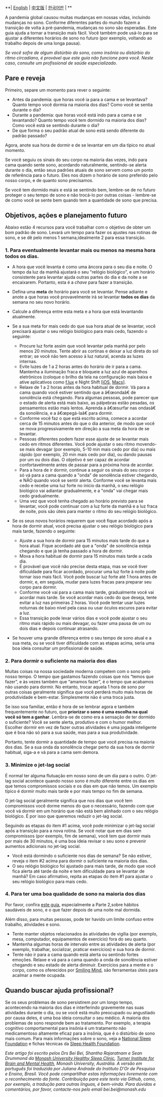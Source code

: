 
**| [English](https://github.com/beisci/SleepInfo/blob/master/sleep_transition.md) | [中文版](https://github.com/beisci/SleepInfo/blob/master/sleep_transition_cn.md) | [한국어판](https://github.com/beisci/SleepInfo/blob/master/sleep_transition_kr.md) | **

A pandemia global causou muitas mudanças em nossas vidas, incluindo mudanças no sono. Conforme diferentes partes do mundo fazem a transição de volta à pré-pandemia, mudanças no sono são esperadas. Este guia ajuda a tornar a transição mais fácil. Você também pode usá-lo para se ajustar a diferentes horários de sono no futuro (por exemplo, voltando ao trabalho depois de uma longa pausa). 

_Se você sofre de algum distúrbio do sono, como insônia ou distúrbio do ritmo circadiano, é provável que este guia não funcione para você. Neste caso, consulte um profissional de saúde especializado._

## Pare e reveja 

Primeiro, separe um momento para rever o seguinte: 

- Antes da pandemia: que horas você ia para a cama e se levantava? Quanto tempo você dormia na maioria dos dias? Como você se sentia durante o dia? 
- Durante a pandemia: que horas você está indo para a cama e se levantando? Quanto tempo você tem dormido na maioria dos dias? Como você está se sentindo durante o dia? 
- De que forma o seu padrão atual de sono está sendo diferente do padrão passado? 

Agora, anote sua hora de dormir e de se levantar em um dia típico no atual momento. 

Se você seguiu os sinais do seu corpo na maioria das vezes, indo para cama quando sente sono, acordando naturalmente, sentindo-se alerta durante o dia, então seus padrões atuais de sono servem como um ponto de referência para o futuro. Eles nos dizem o horário de sono preferido pelo nosso corpo, e de quanto sono precisamos. 

Se você tem dormido mais e está se sentindo bem, lembre-se de no futuro proteger o seu tempo de sono e não trocá-lo por outras coisas - lembre-se de como você se sente bem quando tem a quantidade de sono que precisa. 

## Objetivos, ações e planejamento futuro 

Abaixo estão 4 recursos para você trabalhar com o objetivo de obter um bom padrão de sono. Levará um tempo para fazer os ajustes nas rotinas de sono, e se dê pelo menos 1 semana,idealmente 2 para essa transição. 

### 1. Para eventualmente levantar mais ou menos na mesma hora todos os dias.

- A hora que você levanta é como uma âncora para o seu dia e noite. O tempo da luz da manhã ajustará o seu "relógio biológico", e um horário consistente para levantar ajuda outras partes do dia e da noite a se encaixarem. Portanto, esta é a _chave_ para fazer a transição. 
- Defina uma **meta** de horário para você se levantar. Pense adiante e anote a que horas você provavelmente irá se levantar **todos os dias** da semana no seu novo horário. 
- Calcule a diferença entre esta meta e a hora que está levantando atualmente. 

- Se a sua meta for mais cedo do que sua hora atual de se levantar, você precisará ajustar o seu relógio biológico para mais cedo, fazendo o seguinte: 
	- Procure luz forte assim que você levantar pela manhã por pelo menos 20 minutos. Tente abrir as cortinas e deixar a luz direta do sol entrar; se você não tem acesso à luz natural, acenda as luzes internas. 
	- Evite luzes de 1 a 2 horas antes do horário de ir para a cama. Mantenha a iluminação fraca e bloqueie a luz azul de aparelhos eletrônicos (coloque o brilho da tela na configuração mais baixa e ative aplicativos como [f.lux](https://justgetflux.com/) e Night Shift [[iOS](https://support.apple.com/en-au/HT207570), [Macs](https://support.apple.com/en-au/HT207513)].
	- Relaxe de 1 a 2 horas antes da hora habitual de dormir. Vá para a cama quando você estiver sentindo que a â€œondaâ€ de sonolência está chegando. Para algumas pessoas, pode parecer que o estado de alerta está mais baixo, as pálpebras estão pesadas, os pensamentos estão mais lentos. Aprenda a â€œsurfar nas ondasâ€ da sonolência, e a â€œpegá-laâ€ para dormir. 
	- Conforme você faz o que está escrito acima, comece a acordar cerca de 15 minutos antes do que o dia anterior, de modo que você se mova progressivamente em direção a sua meta da hora de se levantar.
	- Pessoas diferentes podem fazer esse ajuste de se levantar mais cedo em ritmos diferentes. Você pode ajustar o seu ritmo movendo-se mais devagar (por exemplo, 5-10 min mais cedo por dia) ou mais rápido (por exemplo, 20 min mais cedo por dia), ou dando pausas por um ou dois dias. O objetivo é ser capaz de acordar confortavelmente antes de passar para a próxima hora de acordar. 
	- Para a hora de ir dormir, continue a seguir os sinais do seu corpo e só vá para a cama quando a "onda" de sonolência estiver chegando, e NÃO quando você se sentir alerta. Conforme você se levanta mais cedo e recebe uma luz forte no início da manhã, o seu relógio biológico vai adiantar gradualmente, e a "onda" vai chegar mais cedo gradualmente. 
	- Uma vez que você tenha chegado ao horário previsto para se levantar, você pode continuar com a luz forte da manhã e a luz fraca de noite, pois são úteis para manter o ritmo do seu relógio biológico. 

- Se os seus novos horários requerem que você fique acordado após a hora de dormir atual, você precisa ajustar o seu relógio biológico para mais tarde, fazendo o seguinte:
	- Ajuste a sua hora de dormir para 15 minutos mais tarde do que a hora atual. Fique acordado até que a "onda" de sonolência esteja chegando e que já tenha passado a hora de dormir. 
	- Mova a hora habitual de dormir para 15 minutos mais tarde a cada dia. 
	- É provável que você não precise desta etapa, mas se você tiver dificuldade para ficar acordado, procurar uma luz forte à noite pode tornar isso mais fácil. Você pode buscar luz forte até 1 hora antes de dormir, e, em seguida, mudar para luzes fracas para preparar seu corpo para dormir. 
	- Conforme você vai para a cama mais tarde, gradualmente você vai acordar mais tarde. Se você acordar mais cedo do que deseja, tente evitar a luz nas primeiras 2 horas. Você pode tentar usar luzes noturnas de baixo nível pela casa ou usar óculos escuros para evitar a luz. 
	- Essa transição pode levar vários dias e você pode ajustar o seu ritmo mais rápido ou mais devagar, ou fazer uma pausa de um ou dois dias e depois continuar atrasando. 

- Se houver uma grande diferença entre o seu tempo de sono atual e a sua meta, ou se você tiver dificuldade com as etapas acima, seria uma boa ideia consultar um profissional de saúde. 

  

### 2. Para dormir o suficiente na maioria dos dias 

Muitas coisas na nossa sociedade moderna competem com o sono pelo nosso tempo. O tempo que gastamos fazendo coisas que nós “temos que fazer”, e às vezes também que “amamos fazer”, é o tempo que acabamos não usando para dormir. No entanto, trocar aquela 1 hora de sono por outras coisas geralmente significa que você perderá muito mais horas de produtividade e bem-estar. Simplesmente não é uma troca justa. 

Se isso soa familiar, então é hora de se lembrar agora e também frequentemente no futuro, que **priorizar o sono é uma escolha na qual você só tem a ganhar**. Lembra-se de como era a sensação de ter dormido o suficiente? Você se sente alerta, produtivo e com o humor melhor. Escolher dormir em vez de fazer outras atividades é uma jogada inteligente que é boa não só para a sua saúde, mas para a sua produtividade. 

Portanto, tente dormir a quantidade de tempo que você precisa na maioria dos dias. Se a sua onda da sonolência chegar perto da sua hora de dormir habitual, siga-a e vá para a cama sem demora.

### 3. Minimize o jet-lag social

É normal ter alguma flutuação em nosso sono de um dia para o outro. O jet-lag social acontece quando nosso sono é muito diferente entre os dias em que temos compromissos sociais e os dias em que não temos. Um exemplo típico é dormir muito mais tarde e por mais tempo no fim de semana.

O jet-lag social geralmente significa que nos dias que você tem compromissos você dorme menos do que o necessário, fazendo com que você vá dormir em um horário que não está bem alinhado com o seu relógio biológico. É por isso que queremos reduzir o jet-lag social. 

Seguindo as etapas do item #1 acima, você pode minimizar o jet-lag social após a transição para a nova rotina. Se você notar que em dias sem compromissos (por exemplo, fim de semana), você tem que dormir mais por mais de 30 minutos, é uma boa ideia revisar o seu sono e prevenir aumentos adicionais no jet-lag social. 
- Você está dormindo o suficiente nos dias de semana? Se não estiver, reveja o item #2 acima para dormir o suficiente na maioria dos dias. 
- O seu relógio biológico foi ajustado para mais tarde, de modo que você fica alerta até tarde da noite e tem dificuldade para se levantar de manhã? Em caso afirmativo, repita as etapas do item #1 para ajustar o seu relógio biológico para mais cedo. 

### 4. Para ter uma boa qualidade de sono na maioria dos dias

Por favor, confira [este guia](https://github.com/beisci/SleepInfo/blob/master/sleep_in_isolation_pt.md), especialmente a Parte 2,sobre hábitos saudáveis de sono, e o que fazer depois de uma noite mal dormida. 

Além disso, para muitas pessoas, pode ter havido um limite confuso entre trabalho, atividades e sono. 
- Tente manter objetos relacionados às atividades de vigília (por exemplo, mesa, computador, equipamentos de exercício) fora do seu quarto. 
- Mantenha algumas horas de intervalo entre as atividades de alerta (por exemplo, trabalhar, socializar, praticar exercícios) e sua hora de dormir. 
- Tente não ir para a cama quando está alerta ou sentindo fortes emoções. Relaxe e vá para a cama quando a onda de sonolência estiver chegando e seu estado de alerta diminuir. Exercícios para a mente e o corpo, como os oferecidos por [Smiling Mind](https://www.smilingmind.com.au), são ferramentas úteis para acalmar a mente ocupada. 

## Quando buscar ajuda profissional? 

Se os seus problemas de sono persistirem por um longo tempo, acontecendo na maioria dos dias e interferindo gravemente nas suas atividades durante o dia, ou se você está muito preocupado ou angustiado por causa deles, é uma boa ideia consultar o seu médico. A maioria dos problemas de sono responde bem ao tratamento. Por exemplo, a terapia cognitivo comportamental para insônia é um tratamento não medicamentoso altamente eficaz para a insônia, que é o distúrbio de sono mais comum. Para mais informações sobre o sono, veja a [National Sleep Foundation](https://www.sleepfoundation.org/) e fichas técnicas da [Sleep Health Foundation](https://www.sleephealthfoundation.org.au/fact-sheets.html).

_Este artigo foi escrito pelos Drs Bei Bei, Shantha Rajaratnam e Sean Drummond da [Monash University Healthy Sleep Clinic](https://www.monash.edu/turner-institute/turner-clinics/healthy-sleep-clinic), [Turner Institute for Brain and Mental Health](https://www.monash.edu/turner-institute), Monash University, Austrália. A versão em português foi traduzida por Juliana Andrade do Instituto D'Or de Pesquisa e Ensino, Brasil. Você pode compartilhar estas informações livremente com o reconhecimento da fonte. Contribuição para este texto via Github, como, por exemplo, a tradução para outras línguas, é bem-vinda. Para dúvidas e comentários, por favor, contacte-nos pelo email bei.bei@monash.edu_